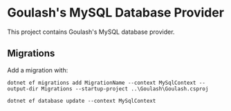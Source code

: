 # Goulash's MySQL Database Provider

This project contains Goulash's MySQL database provider.

## Migrations

Add a migration with:

```
dotnet ef migrations add MigrationName --context MySqlContext --output-dir Migrations --startup-project ..\Goulash\Goulash.csproj

dotnet ef database update --context MySqlContext
```
